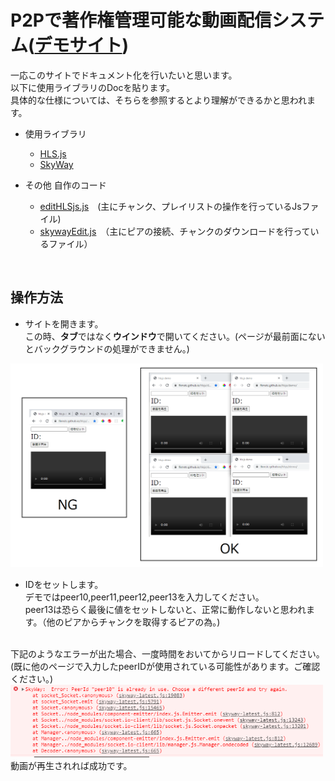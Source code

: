 # P2Pで著作権管理可能な動画配信システム([デモサイト](https://fkmstc.github.io/hlsjs/demo/))
一応このサイトでドキュメント化を行いたいと思います。  
以下に使用ライブラリのDocを貼ります。  
具体的な仕様については、そちらを参照するとより理解ができるかと思われます。  
* 使用ライブラリ
    * [HLS.js](https://github.com/video-dev/hls.js/)
    * [SkyWay](https://webrtc.ecl.ntt.com/api-reference/javascript.html)

* その他 自作のコード
    * [editHLSjs.js](./demo/js/editHLSjs.js)　(主にチャンク、プレイリストの操作を行っているJsファイル)
    * [skywayEdit.js](./demo/js/skywayEdit.js)　（主にピアの接続、チャンクのダウンロードを行っているファイル） 
<br> 

## 操作方法
* サイトを開きます。  
この時、**タブ**ではなく**ウインドウ**で開いてください。(ページが最前面にないとバックグラウンドの処理ができません。) 
<img width="500" alt="Window" src="./image/Window.png">
<br>

* IDをセットします。  
デモではpeer10,peer11,peer12,peer13を入力してください。  
peer13は恐らく最後に値をセットしないと、正常に動作しないと思われます。（他のピアからチャンクを取得するピアの為。)
<br>
下記のようなエラーが出た場合、一度時間をおいてからリロードしてください。(既に他のページで入力したpeerIDが使用されている可能性があります。ご確認ください。)
<img width="500" alt="PeerError" src="./image/PeerError.png">
動画が再生されれば成功です。
